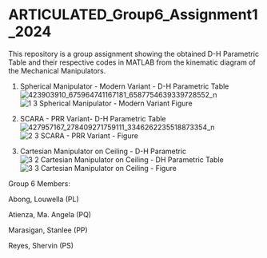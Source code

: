 # ARTICULATED_Group6_Assignment1_2024

This repository is a group assignment showing the obtained D-H Parametric Table and their respective codes in MATLAB from the kinematic diagram of the Mechanical Manipulators.

1. Spherical Manipulator - Modern Variant - D-H Parametric Table 
   ![423903910_675964741167181_6587754639339728552_n](https://github.com/stnll/ARTICULATED_Group6_Assignment1_2024/assets/157665975/e14cee15-17e7-4643-9f3e-8efa96fadacc)
   ![1 3 Spherical Manipulator - Modern Variant Figure](https://github.com/stnll/ARTICULATED_Group6_Assignment1_2024/assets/157665975/6dd3af94-3e3d-4d49-b87d-69e3517e8b44)

3. SCARA - PRR Variant- D-H Parametric Table
![427957167_278409271759111_3346262235518873354_n](https://github.com/stnll/ARTICULATED_Group6_Assignment1_2024/assets/157555995/0e0baeb1-e968-4201-9937-4c06f4cc8ab6)
   ![2 3 SCARA - PRR Variant - Figure](https://github.com/stnll/ARTICULATED_Group6_Assignment1_2024/assets/157665975/a8ddde35-9e35-4a14-b6b5-8e9d61b9723e)

5. Cartesian Manipulator on Ceiling - D-H Parametric 
![3 2 Cartesian Manipulator on Ceiling - DH Parametric Table](https://github.com/stnll/ARTICULATED_Group6_Assignment1_2024/assets/157665975/5849cd5f-9580-4a55-9b4c-c4d63892098d)
![3 3 Cartesian Manipulator on Ceiling - Figure](https://github.com/stnll/ARTICULATED_Group6_Assignment1_2024/assets/157665975/cd14ebd4-7f73-4ca0-9fbb-afb18157f710)

Group 6 Members:

Abong, Louwella (PL)

Atienza, Ma. Angela (PQ)

Marasigan, Stanlee (PP)

Reyes, Shervin (PS)
